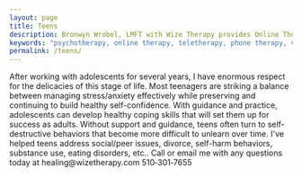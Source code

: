 ```yaml
---
layout: page
title: Teens
description: Bronwyn Wrobel, LMFT with Wize Therapy provides Online Therapy & Online Counseling using phone, email and video chat to support Teens Teenagers and Adolescents to build confidence, manage stress and deal with anxiety and depression. 
keywords: "psychotherapy, online therapy, teletherapy, phone therapy, video chat"
permalink: /teens/
---
```

<p class="text-justify">
After working with adolescents for several years, I have enormous respect for the delicacies of this stage of life. Most teenagers are striking a balance between managing stress/anxiety effectively while preserving and continuing to build healthy self-confidence. With guidance and practice, adolescents can develop healthy coping skills that will set them up for success as adults. Without support and guidance, teens often turn to self-destructive behaviors that become more difficult to unlearn over time. I've helped teens address social/peer issues, divorce, self-harm behaviors, substance use, eating disorders, etc.. Call or email me with any questions today at healing@wizetherapy.com  510&#8209;301&#8209;7655
</p>
